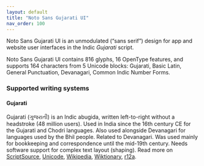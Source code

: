 ```yaml
---
layout: default
title: "Noto Sans Gujarati UI"
nav_order: 100
---
```

Noto Sans Gujarati UI is an unmodulated (“sans serif”) design for app and website user interfaces in the Indic _Gujarati_ script. 

Noto Sans Gujarati UI contains 816 glyphs, 16 OpenType features, and supports 164 characters from 5 Unicode blocks: Gujarati, Basic Latin, General Punctuation, Devanagari, Common Indic Number Forms.


### Supported writing systems


#### Gujarati

Gujarati (<span class='autonym'>ગુજરાતી</span>) is an Indic abugida, written left-to-right without a headstroke (48 million users). Used in India since the 16th century CE for the Gujarati and Chodri languages. Also used alongside Devanagari for languages used by the Bhil people. Related to Devanagari. Was used mainly for bookkeeping and correspondence until the mid-19th century. Needs software support for complex text layout (shaping). Read more on [ScriptSource](https://scriptsource.org/scr/Gujr), [Unicode](https://www.unicode.org/versions/Unicode13.0.0/ch12.pdf#G34334), [Wikipedia](https://en.wikipedia.org/wiki/ISO_15924:Gujr), [Wiktionary](https://en.wiktionary.org/wiki/Category:Gujarati_script), [r12a](https://r12a.github.io/scripts/links?iso=Gujr).

